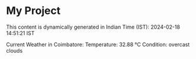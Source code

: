 # My Project

This content is dynamically generated in Indian Time (IST): 2024-02-18 14:51:21 IST


Current Weather in Coimbatore:
Temperature: 32.88 °C
Condition: overcast clouds
